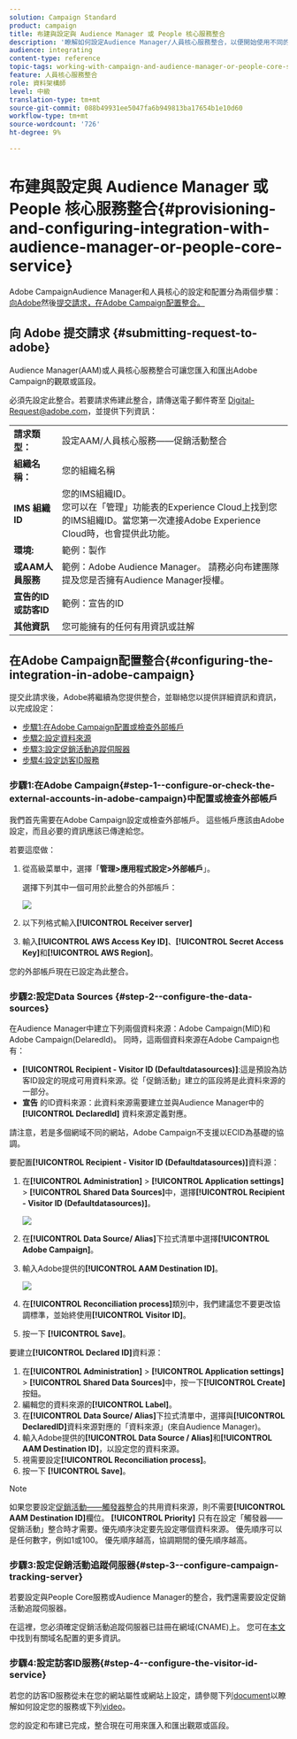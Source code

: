 ```yaml
---
solution: Campaign Standard
product: campaign
title: 布建與設定與 Audience Manager 或 People 核心服務整合
description: '瞭解如何設定Audience Manager/人員核心服務整合，以便開始使用不同的Adobe Experience Cloud解決方案分享受眾或細分。 '
audience: integrating
content-type: reference
topic-tags: working-with-campaign-and-audience-manager-or-people-core-service
feature: 人員核心服務整合
role: 資料架構師
level: 中級
translation-type: tm+mt
source-git-commit: 088b49931ee5047fa6b949813ba17654b1e10d60
workflow-type: tm+mt
source-wordcount: '726'
ht-degree: 9%

---
```



# 布建與設定與 Audience Manager 或 People 核心服務整合{#provisioning-and-configuring-integration-with-audience-manager-or-people-core-service}

Adobe CampaignAudience Manager和人員核心的設定和配置分為兩個步驟：[向Adobe](#submitting-request-to-adobe)然後[提交請求，在Adobe Campaign配置整合。](#configuring-the-integration-in-adobe-campaign)

## 向 Adobe 提交請求 {#submitting-request-to-adobe}

Audience Manager(AAM)或人員核心服務整合可讓您匯入和匯出Adobe Campaign的觀眾或區段。

必須先設定此整合。若要請求佈建此整合，請傳送電子郵件寄至 [Digital-Request@adobe.com](mailto:Digital-Request@adobe.com)，並提供下列資訊：

<table> 
 <tbody> 
  <tr> 
   <td> <strong>請求類型：</strong><br /> </td> 
   <td> 設定AAM/人員核心服務——促銷活動整合 </td> 
  </tr> 
  <tr> 
   <td> <strong>組織名稱：</strong><br /> </td> 
   <td> 您的組織名稱 </td> 
  </tr> 
  <tr> 
   <td> <strong>IMS 組織 ID</strong><br /> </td> 
   <td> 您的IMS組織ID。 <br> 您可以在「管理」功能表的Experience Cloud上找到您的IMS組織ID。當您第一次連接Adobe Experience Cloud時，也會提供此功能。 </td> 
  </tr> 
  <tr> 
   <td> <strong>環境:</strong><br /> </td> 
   <td> 範例：製作 </td> 
  </tr> 
  <tr> 
   <td> <strong>或AAM人員服務</strong><br /> </td> 
   <td> 範例：Adobe Audience Manager。 請務必向布建團隊提及您是否擁有Audience Manager授權。</td> 
  </tr> 
  <tr> 
   <td> <strong>宣告的ID或訪客ID</strong><br /> </td> 
   <td> 範例：宣告的ID </td> 
  </tr> 
  <tr> 
   <td> <strong>其他資訊</strong><br /> </td> 
   <td> 您可能擁有的任何有用資訊或註解 </td> 
  </tr> 
 </tbody> 
</table>

## 在Adobe Campaign配置整合{#configuring-the-integration-in-adobe-campaign}

提交此請求後，Adobe將繼續為您提供整合，並聯絡您以提供詳細資訊和資訊，以完成設定：

* [步驟1:在Adobe Campaign配置或檢查外部帳戶](#step-1--configure-or-check-the-external-accounts-in-adobe-campaign)
* [步驟2:設定資料來源](#step-2--configure-the-data-sources)
* [步驟3:設定促銷活動追蹤伺服器](#step-3--configure-campaign-tracking-server)
* [步驟4:設定訪客ID服務](#step-4--configure-the-visitor-id-service)

### 步驟1:在Adobe Campaign{#step-1--configure-or-check-the-external-accounts-in-adobe-campaign}中配置或檢查外部帳戶

我們首先需要在Adobe Campaign設定或檢查外部帳戶。 這些帳戶應該由Adobe設定，而且必要的資訊應該已傳達給您。

若要這麼做：

1. 從高級菜單中，選擇「**管理>應用程式設定>外部帳戶**」。

   選擇下列其中一個可用於此整合的外部帳戶：

   ![](assets/integration_aam_1.png)

1. 以下列格式輸入&#x200B;**[!UICONTROL Receiver server]**
1. 輸入&#x200B;**[!UICONTROL AWS Access Key ID]**、**[!UICONTROL Secret Access Key]**&#x200B;和&#x200B;**[!UICONTROL AWS Region]**。

您的外部帳戶現在已設定為此整合。

### 步驟2:設定Data Sources {#step-2--configure-the-data-sources}

在Audience Manager中建立下列兩個資料來源：Adobe Campaign(MID)和Adobe Campaign(DelaredId)。 同時，這兩個資料來源在Adobe Campaign也有：

* **[!UICONTROL Recipient - Visitor ID (Defaultdatasources)]**:這是預設為訪客ID設定的現成可用資料來源。從「促銷活動」建立的區段將是此資料來源的一部分。
* **宣告** 的ID資料來源：此資料來源需要建立並與Audience Manager中的 **[!UICONTROL DeclaredId]** 資料來源定義對應。

請注意，若是多個網域不同的網站，Adobe Campaign不支援以ECID為基礎的協調。

要配置&#x200B;**[!UICONTROL Recipient - Visitor ID (Defaultdatasources)]**&#x200B;資料源：

1. 在&#x200B;**[!UICONTROL Administration]** > **[!UICONTROL Application settings]** > **[!UICONTROL Shared Data Sources]**&#x200B;中，選擇&#x200B;**[!UICONTROL Recipient - Visitor ID (Defaultdatasources)]**。

   ![](assets/integration_aam_2.png)

1. 在&#x200B;**[!UICONTROL Data Source/ Alias]**&#x200B;下拉式清單中選擇&#x200B;**[!UICONTROL Adobe Campaign]**。
1. 輸入Adobe提供的&#x200B;**[!UICONTROL AAM Destination ID]**。

   ![](assets/integration_aam_3.png)

1. 在&#x200B;**[!UICONTROL Reconciliation process]**&#x200B;類別中，我們建議您不要更改協調標準，並始終使用&#x200B;**[!UICONTROL Visitor ID]**。
1. 按一下 **[!UICONTROL Save]**。

要建立&#x200B;**[!UICONTROL Declared ID]**&#x200B;資料源：

1. 在&#x200B;**[!UICONTROL Administration]** > **[!UICONTROL Application settings]** > **[!UICONTROL Shared Data Sources]**&#x200B;中，按一下&#x200B;**[!UICONTROL Create]**&#x200B;按鈕。
1. 編輯您的資料來源的&#x200B;**[!UICONTROL Label]**。
1. 在&#x200B;**[!UICONTROL Data Source/ Alias]**&#x200B;下拉式清單中，選擇與&#x200B;**[!UICONTROL DeclaredID]**&#x200B;資料來源對應的「資料來源」(來自Audience Manager)。
1. 輸入Adobe提供的&#x200B;**[!UICONTROL Data Source / Alias]**&#x200B;和&#x200B;**[!UICONTROL AAM Destination ID]**，以設定您的資料來源。
1. 視需要設定&#x200B;**[!UICONTROL Reconciliation process]**。
1. 按一下 **[!UICONTROL Save]**。

>[!NOTE]
>
>如果您要設定[促銷活動——觸發器整合](../../integrating/using/configuring-triggers-in-experience-cloud.md)的共用資料來源，則不需要&#x200B;**[!UICONTROL AAM Destination ID]**&#x200B;欄位。 **[!UICONTROL Priority]** 只有在設定「觸發器——促銷活動」整合時才需要。優先順序決定要先設定哪個資料來源。 優先順序可以是任何數字，例如1或100。 優先順序越高，協調期間的優先順序越高。

### 步驟3:設定促銷活動追蹤伺服器{#step-3--configure-campaign-tracking-server}

若要設定與People Core服務或Audience Manager的整合，我們還需要設定促銷活動追蹤伺服器。

在這裡，您必須確定促銷活動追蹤伺服器已註冊在網域(CNAME)上。 您可在[本文](https://helpx.adobe.com/tw/campaign/kb/domain-name-delegation.html)中找到有關域名配置的更多資訊。

### 步驟4:設定訪客ID服務{#step-4--configure-the-visitor-id-service}

若您的訪客ID服務從未在您的網站屬性或網站上設定，請參閱下列[document](https://docs.adobe.com/content/help/en/id-service/using/implementation/setup-aam-analytics.html)以瞭解如何設定您的服務或下列[video](https://helpx.adobe.com/tw/marketing-cloud/how-to/email-marketing.html#step-two)。

您的設定和布建已完成，整合現在可用來匯入和匯出觀眾或區段。
